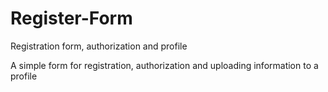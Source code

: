 # Register-Form
Registration form, authorization and profile


A simple form for registration, authorization and uploading information to a profile
